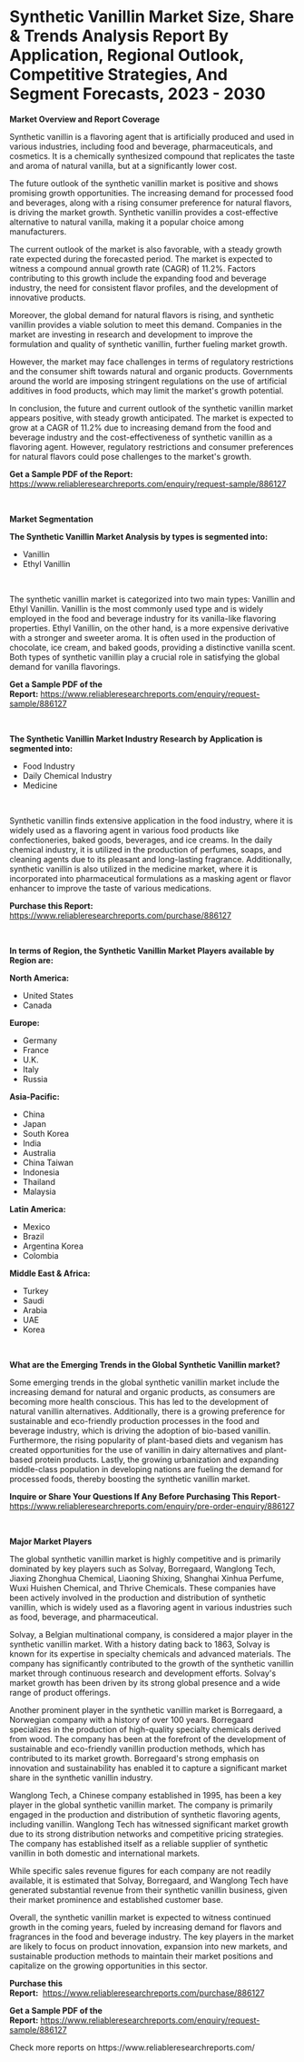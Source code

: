 <p><h1>Synthetic Vanillin Market Size, Share & Trends Analysis Report By Application, Regional Outlook, Competitive Strategies, And Segment Forecasts, 2023 - 2030</h1></p><p><strong>Market Overview and Report Coverage</strong></p>
<p><p>Synthetic vanillin is a flavoring agent that is artificially produced and used in various industries, including food and beverage, pharmaceuticals, and cosmetics. It is a chemically synthesized compound that replicates the taste and aroma of natural vanilla, but at a significantly lower cost.</p><p>The future outlook of the synthetic vanillin market is positive and shows promising growth opportunities. The increasing demand for processed food and beverages, along with a rising consumer preference for natural flavors, is driving the market growth. Synthetic vanillin provides a cost-effective alternative to natural vanilla, making it a popular choice among manufacturers.</p><p>The current outlook of the market is also favorable, with a steady growth rate expected during the forecasted period. The market is expected to witness a compound annual growth rate (CAGR) of 11.2%. Factors contributing to this growth include the expanding food and beverage industry, the need for consistent flavor profiles, and the development of innovative products.</p><p>Moreover, the global demand for natural flavors is rising, and synthetic vanillin provides a viable solution to meet this demand. Companies in the market are investing in research and development to improve the formulation and quality of synthetic vanillin, further fueling market growth.</p><p>However, the market may face challenges in terms of regulatory restrictions and the consumer shift towards natural and organic products. Governments around the world are imposing stringent regulations on the use of artificial additives in food products, which may limit the market's growth potential.</p><p>In conclusion, the future and current outlook of the synthetic vanillin market appears positive, with steady growth anticipated. The market is expected to grow at a CAGR of 11.2% due to increasing demand from the food and beverage industry and the cost-effectiveness of synthetic vanillin as a flavoring agent. However, regulatory restrictions and consumer preferences for natural flavors could pose challenges to the market's growth.</p></p>
<p><strong>Get a Sample PDF of the Report:</strong> <a href="https://www.reliableresearchreports.com/enquiry/request-sample/886127">https://www.reliableresearchreports.com/enquiry/request-sample/886127</a></p>
<p>&nbsp;</p>
<p><strong>Market Segmentation</strong></p>
<p><strong>The Synthetic Vanillin Market Analysis by types is segmented into:</strong></p>
<p><ul><li>Vanillin</li><li>Ethyl Vanillin</li></ul></p>
<p>&nbsp;</p>
<p><p>The synthetic vanillin market is categorized into two main types: Vanillin and Ethyl Vanillin. Vanillin is the most commonly used type and is widely employed in the food and beverage industry for its vanilla-like flavoring properties. Ethyl Vanillin, on the other hand, is a more expensive derivative with a stronger and sweeter aroma. It is often used in the production of chocolate, ice cream, and baked goods, providing a distinctive vanilla scent. Both types of synthetic vanillin play a crucial role in satisfying the global demand for vanilla flavorings.</p></p>
<p><strong>Get a Sample PDF of the Report:</strong>&nbsp;<a href="https://www.reliableresearchreports.com/enquiry/request-sample/886127">https://www.reliableresearchreports.com/enquiry/request-sample/886127</a></p>
<p>&nbsp;</p>
<p><strong>The Synthetic Vanillin Market Industry Research by Application is segmented into:</strong></p>
<p><ul><li>Food Industry</li><li>Daily Chemical Industry</li><li>Medicine</li></ul></p>
<p>&nbsp;</p>
<p><p>Synthetic vanillin finds extensive application in the food industry, where it is widely used as a flavoring agent in various food products like confectioneries, baked goods, beverages, and ice creams. In the daily chemical industry, it is utilized in the production of perfumes, soaps, and cleaning agents due to its pleasant and long-lasting fragrance. Additionally, synthetic vanillin is also utilized in the medicine market, where it is incorporated into pharmaceutical formulations as a masking agent or flavor enhancer to improve the taste of various medications.</p></p>
<p><strong>Purchase this Report:</strong>&nbsp; <a href="https://www.reliableresearchreports.com/purchase/886127">https://www.reliableresearchreports.com/purchase/886127</a></p>
<p>&nbsp;</p>
<p><strong>In terms of Region, the Synthetic Vanillin Market Players available by Region are:</strong></p>
<p>
    <p> <strong> North America: </strong>
        <ul>
            <li>United States</li>
            <li>Canada</li>
        </ul>
        </p> 
    <p> <strong> Europe: </strong>
        <ul>
            <li>Germany</li>
            <li>France</li>
            <li>U.K.</li>
            <li>Italy</li>
            <li>Russia</li>
        </ul>
        </p> 
    <p> <strong> Asia-Pacific: </strong>
        <ul>
            <li>China</li>
            <li>Japan</li>
            <li>South Korea</li>
            <li>India</li>
            <li>Australia</li>
            <li>China Taiwan</li>
            <li>Indonesia</li>
            <li>Thailand</li>
            <li>Malaysia</li>
        </ul>
        </p> 
    <p> <strong> Latin America: </strong>
        <ul>
            <li>Mexico</li>
            <li>Brazil</li>
            <li>Argentina Korea</li>
            <li>Colombia</li>
        </ul>
        </p> 
    <p> <strong> Middle East & Africa: </strong>
        <ul>
            <li>Turkey</li>
            <li>Saudi</li>
            <li>Arabia</li>
            <li>UAE</li>
            <li>Korea</li>
        </ul>
    </p>
    </p>
<p>&nbsp;</p>
<p><strong>What are the Emerging Trends in the Global Synthetic Vanillin market?</strong></p>
<p><p>Some emerging trends in the global synthetic vanillin market include the increasing demand for natural and organic products, as consumers are becoming more health conscious. This has led to the development of natural vanillin alternatives. Additionally, there is a growing preference for sustainable and eco-friendly production processes in the food and beverage industry, which is driving the adoption of bio-based vanillin. Furthermore, the rising popularity of plant-based diets and veganism has created opportunities for the use of vanillin in dairy alternatives and plant-based protein products. Lastly, the growing urbanization and expanding middle-class population in developing nations are fueling the demand for processed foods, thereby boosting the synthetic vanillin market.</p></p>
<p><strong>Inquire or Share Your Questions If Any Before Purchasing This Report</strong>- <a href="https://www.reliableresearchreports.com/enquiry/pre-order-enquiry/886127">https://www.reliableresearchreports.com/enquiry/pre-order-enquiry/886127</a></p>
<p>&nbsp;</p>
<p><strong>Major Market Players</strong></p>
<p><p>The global synthetic vanillin market is highly competitive and is primarily dominated by key players such as Solvay, Borregaard, Wanglong Tech, Jiaxing Zhonghua Chemical, Liaoning Shixing, Shanghai Xinhua Perfume, Wuxi Huishen Chemical, and Thrive Chemicals. These companies have been actively involved in the production and distribution of synthetic vanillin, which is widely used as a flavoring agent in various industries such as food, beverage, and pharmaceutical.</p><p>Solvay, a Belgian multinational company, is considered a major player in the synthetic vanillin market. With a history dating back to 1863, Solvay is known for its expertise in specialty chemicals and advanced materials. The company has significantly contributed to the growth of the synthetic vanillin market through continuous research and development efforts. Solvay's market growth has been driven by its strong global presence and a wide range of product offerings.</p><p>Another prominent player in the synthetic vanillin market is Borregaard, a Norwegian company with a history of over 100 years. Borregaard specializes in the production of high-quality specialty chemicals derived from wood. The company has been at the forefront of the development of sustainable and eco-friendly vanillin production methods, which has contributed to its market growth. Borregaard's strong emphasis on innovation and sustainability has enabled it to capture a significant market share in the synthetic vanillin industry.</p><p>Wanglong Tech, a Chinese company established in 1995, has been a key player in the global synthetic vanillin market. The company is primarily engaged in the production and distribution of synthetic flavoring agents, including vanillin. Wanglong Tech has witnessed significant market growth due to its strong distribution networks and competitive pricing strategies. The company has established itself as a reliable supplier of synthetic vanillin in both domestic and international markets.</p><p>While specific sales revenue figures for each company are not readily available, it is estimated that Solvay, Borregaard, and Wanglong Tech have generated substantial revenue from their synthetic vanillin business, given their market prominence and established customer base.</p><p>Overall, the synthetic vanillin market is expected to witness continued growth in the coming years, fueled by increasing demand for flavors and fragrances in the food and beverage industry. The key players in the market are likely to focus on product innovation, expansion into new markets, and sustainable production methods to maintain their market positions and capitalize on the growing opportunities in this sector.</p></p>
<p><strong>Purchase this Report:</strong>&nbsp;&nbsp;<a href="https://www.reliableresearchreports.com/purchase/886127">https://www.reliableresearchreports.com/purchase/886127</a></p>
<p></p>
<p><strong>Get a Sample PDF of the Report:</strong>&nbsp;<a href="https://www.reliableresearchreports.com/enquiry/request-sample/886127">https://www.reliableresearchreports.com/enquiry/request-sample/886127</a></p>
<p>Check more reports on https://www.reliableresearchreports.com/</p>